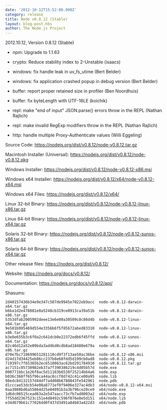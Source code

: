 ```yaml
---
date: '2012-10-12T15:52:06.000Z'
category: release
title: Node v0.8.12 (Stable)
layout: blog-post.hbs
author: The Node.js Project
---
```


2012.10.12, Version 0.8.12 (Stable)

- npm: Upgrade to 1.1.63

- crypto: Reduce stability index to 2-Unstable (isaacs)

- windows: fix handle leak in uv_fs_utime (Bert Belder)

- windows: fix application crashed popup in debug version (Bert Belder)

- buffer: report proper retained size in profiler (Ben Noordhuis)

- buffer: fix byteLength with UTF-16LE (koichik)

- repl: make "end of input" JSON.parse() errors throw in the REPL (Nathan Rajlich)

- repl: make invalid RegExp modifiers throw in the REPL (Nathan Rajlich)

- http: handle multiple Proxy-Authenticate values (Willi Eggeling)

Source Code: https://nodejs.org/dist/v0.8.12/node-v0.8.12.tar.gz

Macintosh Installer (Universal): https://nodejs.org/dist/v0.8.12/node-v0.8.12.pkg

Windows Installer: https://nodejs.org/dist/v0.8.12/node-v0.8.12-x86.msi

Windows x64 Installer: https://nodejs.org/dist/v0.8.12/x64/node-v0.8.12-x64.msi

Windows x64 Files: https://nodejs.org/dist/v0.8.12/x64/

Linux 32-bit Binary: https://nodejs.org/dist/v0.8.12/node-v0.8.12-linux-x86.tar.gz

Linux 64-bit Binary: https://nodejs.org/dist/v0.8.12/node-v0.8.12-linux-x64.tar.gz

Solaris 32-bit Binary: https://nodejs.org/dist/v0.8.12/node-v0.8.12-sunos-x86.tar.gz

Solaris 64-bit Binary: https://nodejs.org/dist/v0.8.12/node-v0.8.12-sunos-x64.tar.gz

Other release files: https://nodejs.org/dist/v0.8.12/

Website: https://nodejs.org/docs/v0.8.12/

Documentation: https://nodejs.org/docs/v0.8.12/api/

Shasums:

```
2d40157436b34e9e347c587de9945e7022eb9acc  node-v0.8.12-darwin-x64.tar.gz
b6ba1d2e478881e0a5248cb319ce0913ca39a51b  node-v0.8.12-darwin-x86.tar.gz
5353dfab2005992deee13e6e00a30509c8c86d4b  node-v0.8.12-linux-x64.tar.gz
9e501b995469d554e3356b6f5f85b72abed83310  node-v0.8.12-linux-x86.tar.gz
b3e8e655b3c6f0a2c641dcb0e22372edb6f45ffd  node-v0.8.12-sunos-x64.tar.gz
82c46d12a52e09bda3ad4bd0cdb8ad18480e679a  node-v0.8.12-sunos-x86.tar.gz
d70e7bc718699651281110cd9f3f13ae50ac36be  node-v0.8.12-x86.msi
d24d17d34425eb86cc237b8e68fdd5d199cb0ad8  node-v0.8.12.pkg
719397c7f65365b2ec6510863ac62bd291784910  node-v0.8.12.tar.gz
ac7151c05730982eb37a7f390386219c4d05b57d  node.exe
000771bbc1e26f8ac5d11183b6538f25214b64a6  node.exp
b036c368ff65f96ca44ac0ccf8d742c41ce00a95  node.lib
98edc84132157d44df7a4d08b6788843fe542961  node.pdb
d1cccae53dcb54e08a8771ef0f9406e327ac4db3  x64/node-v0.8.12-x64.msi
0aa3088bd6a55864d25e84091b3a3b796ce20ce9  x64/node.exe
1d6dc06515cead63a2e547aacc73cfb7ad8003a2  x64/node.exp
7f55dd2367523c151e4d8492c596f076e0e5d151  x64/node.lib
e34d679b61c77026dd0f437d3d91a84b83a422d3  x64/node.pdb
```

